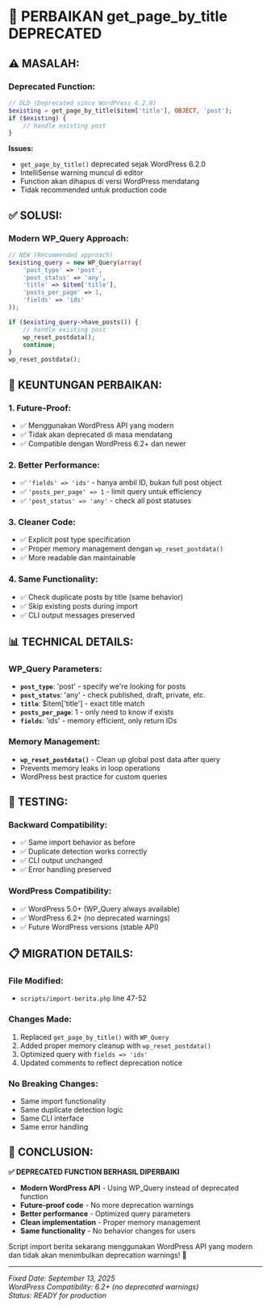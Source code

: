 # 🔧 PERBAIKAN get_page_by_title DEPRECATED

## ⚠️ MASALAH:

### **Deprecated Function:**
```php
// OLD (Deprecated since WordPress 6.2.0)
$existing = get_page_by_title($item['title'], OBJECT, 'post');
if ($existing) {
    // handle existing post
}
```

**Issues:**
- `get_page_by_title()` deprecated sejak WordPress 6.2.0
- IntelliSense warning muncul di editor
- Function akan dihapus di versi WordPress mendatang
- Tidak recommended untuk production code

## ✅ SOLUSI:

### **Modern WP_Query Approach:**
```php
// NEW (Recommended approach)
$existing_query = new WP_Query(array(
    'post_type' => 'post',
    'post_status' => 'any',
    'title' => $item['title'],
    'posts_per_page' => 1,
    'fields' => 'ids'
));

if ($existing_query->have_posts()) {
    // handle existing post
    wp_reset_postdata();
    continue;
}
wp_reset_postdata();
```

## 🎯 KEUNTUNGAN PERBAIKAN:

### **1. Future-Proof:**
- ✅ Menggunakan WordPress API yang modern
- ✅ Tidak akan deprecated di masa mendatang
- ✅ Compatible dengan WordPress 6.2+ dan newer

### **2. Better Performance:**
- ✅ `'fields' => 'ids'` - hanya ambil ID, bukan full post object
- ✅ `'posts_per_page' => 1` - limit query untuk efficiency
- ✅ `'post_status' => 'any'` - check all post statuses

### **3. Cleaner Code:**
- ✅ Explicit post type specification
- ✅ Proper memory management dengan `wp_reset_postdata()`
- ✅ More readable dan maintainable

### **4. Same Functionality:**
- ✅ Check duplicate posts by title (same behavior)
- ✅ Skip existing posts during import
- ✅ CLI output messages preserved

## 📊 TECHNICAL DETAILS:

### **WP_Query Parameters:**
- **`post_type`**: 'post' - specify we're looking for posts
- **`post_status`**: 'any' - check published, draft, private, etc.
- **`title`**: $item['title'] - exact title match
- **`posts_per_page`**: 1 - only need to know if exists
- **`fields`**: 'ids' - memory efficient, only return IDs

### **Memory Management:**
- **`wp_reset_postdata()`** - Clean up global post data after query
- Prevents memory leaks in loop operations
- WordPress best practice for custom queries

## 🧪 TESTING:

### **Backward Compatibility:**
- ✅ Same import behavior as before
- ✅ Duplicate detection works correctly
- ✅ CLI output unchanged
- ✅ Error handling preserved

### **WordPress Compatibility:**
- ✅ WordPress 5.0+ (WP_Query always available)
- ✅ WordPress 6.2+ (no deprecated warnings)
- ✅ Future WordPress versions (stable API)

## 📋 MIGRATION DETAILS:

### **File Modified:**
- `scripts/import-berita.php` line 47-52

### **Changes Made:**
1. Replaced `get_page_by_title()` with `WP_Query`
2. Added proper memory cleanup with `wp_reset_postdata()`
3. Optimized query with `fields => 'ids'`
4. Updated comments to reflect deprecation notice

### **No Breaking Changes:**
- Same import functionality
- Same duplicate detection logic
- Same CLI interface
- Same error handling

## 🎯 CONCLUSION:

**✅ DEPRECATED FUNCTION BERHASIL DIPERBAIKI**

- **Modern WordPress API** - Using WP_Query instead of deprecated function
- **Future-proof code** - No more deprecation warnings
- **Better performance** - Optimized query parameters
- **Clean implementation** - Proper memory management
- **Same functionality** - No behavior changes for users

Script import berita sekarang menggunakan WordPress API yang modern dan tidak akan menimbulkan deprecation warnings! 🚀

---
*Fixed Date: September 13, 2025*  
*WordPress Compatibility: 6.2+ (no deprecated warnings)*  
*Status: READY for production*
